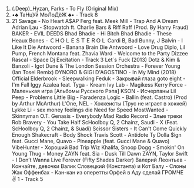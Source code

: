 1. (.Deep)_Hyzan, Farks - To Fly (Original Mix)
2.  •♣ ТаНцУй МоЛоДёЖ ♣• - Track 8
3. 21 Savage - No Heart
A$AP Ferg feat. Meek Mill - Trap And A Dream
Adrian Lau - Stopwatch ft. Charlie Bars & Riff Raff (Prod. By Harry Fraud)
BAKER - EVIL DEEDS
Bhad Bhadie - Hi Bitch
Bhad Bhadie - These Heaux
Bones - ＣＨＯＬＥＳＴＥＲＯＬ
Cardi B, Bad Bunny, J Balvin - I Like It
Die Antwoord - Banana Brain
Die Antwoord - Love Drug
Diplo, Lil Pump, French Montana feat. Zhavia Ward - Welcome to the Party
Dizzee Rascal - Space
Dj Excitation - Track 3 Let`s Fuck (2013)
Dotz & Kim & Banzoli - Igot
Dune & The London Session Orchestra - Forever Young (Ian Tosel Remix)
DYNORO & GIGI D'AGOSTINO - In My Mind (2018) Official
Elderbrook - Sleepwalking
Feduk - Закрывай глаза
goto eight - I'm Fall
Iggy Azalea feat. Tyga - Kream
Ivy Lab - Magikess
Kerry Force - Маленькая игра [Альбомы Русского Рэпа]
KSON - Исчерпаны
Lil Peep - Problems
Little Big - Faradenza
Logic - Ballin (feat. Castro) (Prod by Arthur McArthur)
L'One, NEL - Хоккеисты (Трус не играет в хоккей)
Lykke Li - sex money feelings die
Need for Speed MostWanted - Skinnyman
O.T. Genasis - Everybody Mad
Radio Record - Злые треки
Rob Bravery - You Take Half
ScHoolboy Q, 2 Chainz, Saudi - X (Feat. ScHoolboy Q, 2 Chainz, & Suadi)
Scissor Sisters - It Can't Come Quickly Enough 
Shakecraft - Body Shock
Travis Scott - Antidote
Ty Dolla $ign feat. Gucci Mane, Quavo - Pineapple (feat. Gucci Mane & Quavo)
VibeHunter - Хороший Bad Trip
Wiz Khalifa, Snoop Dogg - Smokin' On
Young Thug - Money
ZAYN feat. Sia - Dusk Till Dawn
ZAYN, Taylor Swift - I Don’t Wanna Live Forever (Fifty Shades Darker)
Валерий Леонтьев - Кончайте, девочки
Валик Словецкий (Константа) и Кот Балу - Слоны
Жак Оффенбах - Кан-кан из оперетты Орфей в Аду
сделай ГРОМЧЕ ✌ 1 - Track 5